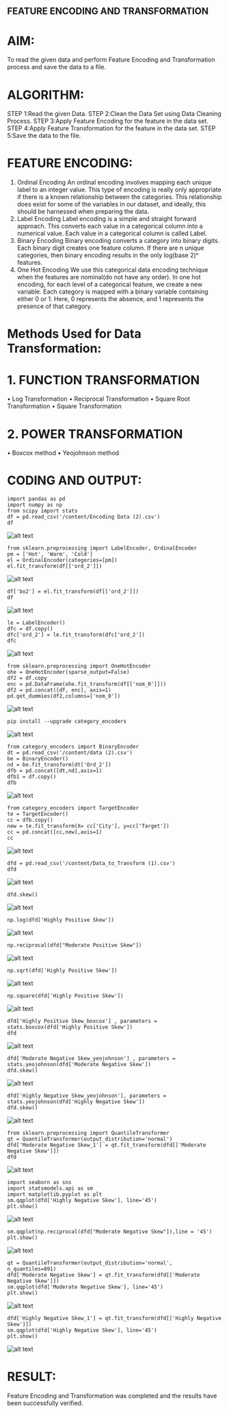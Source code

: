 ## FEATURE ENCODING AND TRANSFORMATION

# AIM:
To read the given data and perform Feature Encoding and Transformation process and save the data to a file.

# ALGORITHM:
STEP 1:Read the given Data.
STEP 2:Clean the Data Set using Data Cleaning Process.
STEP 3:Apply Feature Encoding for the feature in the data set.
STEP 4:Apply Feature Transformation for the feature in the data set.
STEP 5:Save the data to the file.

# FEATURE ENCODING:
1. Ordinal Encoding
An ordinal encoding involves mapping each unique label to an integer value. This type of encoding is really only appropriate if there is a known relationship between the categories. This relationship does exist for some of the variables in our dataset, and ideally, this should be harnessed when preparing the data.
2. Label Encoding
Label encoding is a simple and straight forward approach. This converts each value in a categorical column into a numerical value. Each value in a categorical column is called Label.
3. Binary Encoding
Binary encoding converts a category into binary digits. Each binary digit creates one feature column. If there are n unique categories, then binary encoding results in the only log(base 2)ⁿ features.
4. One Hot Encoding
We use this categorical data encoding technique when the features are nominal(do not have any order). In one hot encoding, for each level of a categorical feature, we create a new variable. Each category is mapped with a binary variable containing either 0 or 1. Here, 0 represents the absence, and 1 represents the presence of that category.

# Methods Used for Data Transformation:
  # 1. FUNCTION TRANSFORMATION
• Log Transformation
• Reciprocal Transformation
• Square Root Transformation
• Square Transformation
  # 2. POWER TRANSFORMATION
• Boxcox method
• Yeojohnson method

# CODING AND OUTPUT:
```
import pandas as pd
import numpy as np
from scipy import stats
df = pd.read_csv('/content/Encoding Data (2).csv')
df
```
![alt text](<Output Screenshots/Screenshot 2025-05-03 100059.png>)
```
from sklearn.preprocessing import LabelEncoder, OrdinalEncoder
pm = ['Hot', 'Warm', 'Cold']
el = OrdinalEncoder(categories=[pm])
el.fit_transform(df[['ord_2']])
```
![alt text](<Output Screenshots/Screenshot 2025-05-03 100123.png>)
```
df['bo2'] = el.fit_transform(df[['ord_2']])
df
```
![alt text](<Output Screenshots/Screenshot 2025-05-03 100130.png>)
```
le = LabelEncoder()
dfc = df.copy()
dfc['ord_2'] = le.fit_transform(dfc['ord_2'])
dfc
```
![alt text](<Output Screenshots/Screenshot 2025-05-03 100149.png>)
```
from sklearn.preprocessing import OneHotEncoder
ohe = OneHotEncoder(sparse_output=False)
df2 = df.copy
enc = pd.DataFrame(ohe.fit_transform(df[['nom_0']]))
df2 = pd.concat([df, enc], axis=1)
pd.get_dummies(df2,columns=['nom_0'])
```
![alt text](<Output Screenshots/Screenshot 2025-05-03 100202.png>)
```
pip install --upgrade category_encoders
```
![alt text](<Output Screenshots/Screenshot 2025-05-03 100216.png>)
```
from category_encoders import BinaryEncoder
dt = pd.read_csv('/content/data (2).csv')
be = BinaryEncoder()
nd = be.fit_transform(dt['Ord_2'])
dfb = pd.concat([dt,nd],axis=1)
dfb1 = df.copy()
dfb
```
![alt text](<Output Screenshots/Screenshot 2025-05-03 100251.png>)
```
from category_encoders import TargetEncoder
te = TargetEncoder()
cc = dfb.copy()
new = te.fit_transform(X= cc['City'], y=cc['Target'])
cc = pd.concat([cc,new],axis=1)
cc
```
![alt text](<Output Screenshots/Screenshot 2025-05-03 100305.png>)
```
dfd = pd.read_csv('/content/Data_to_Transform (1).csv')
dfd
```
![alt text](<Output Screenshots/Screenshot 2025-05-03 100320.png>)
```
dfd.skew()
```
![alt text](<Output Screenshots/Screenshot 2025-05-03 100336.png>)
```
np.log(dfd['Highly Positive Skew'])
```
![alt text](<Output Screenshots/Screenshot 2025-05-03 100345.png>)
```
np.reciprocal(dfd["Moderate Positive Skew"])
```
![alt text](<Output Screenshots/Screenshot 2025-05-03 100357.png>)
```
np.sqrt(dfd['Highly Positive Skew'])
```
![alt text](<Output Screenshots/Screenshot 2025-05-03 100411.png>)
```
np.square(dfd['Highly Positive Skew'])
```
![alt text](<Output Screenshots/Screenshot 2025-05-03 100441.png>)
```
dfd['Highly Positive Skew_boxcox'] , parameters = stats.boxcox(dfd['Highly Positive Skew'])
dfd
```
![alt text](<Output Screenshots/Screenshot 2025-05-03 100515.png>)
```
dfd['Moderate Negative Skew_yeojohnson'] , parameters = stats.yeojohnson(dfd['Moderate Negative Skew'])
dfd.skew()
```
![alt text](<Output Screenshots/Screenshot 2025-05-03 100522.png>)
```
dfd['Highly Negative Skew_yeojohnson'], parameters = stats.yeojohnson(dfd['Highly Negative Skew'])
dfd.skew()
```
![alt text](<Output Screenshots/Screenshot 2025-05-03 100527.png>)
```
from sklearn.preprocessing import QuantileTransformer
qt = QuantileTransformer(output_distribution='normal')
dfd['Moderate Negative Skew_1'] = qt.fit_transform(dfd[['Moderate Negative Skew']])
dfd
```
![alt text](<Output Screenshots/Screenshot 2025-05-03 100541.png>)
```
import seaborn as sns
import statsmodels.api as sm
import matplotlib.pyplot as plt
sm.qqplot(dfd['Highly Negative Skew'], line='45')
plt.show()
```
![alt text](<Output Screenshots/Screenshot 2025-05-03 100550.png>)
```
sm.qqplot(np.reciprocal(dfd["Moderate Negative Skew"]),line = '45')
plt.show()
```
![alt text](<Output Screenshots/Screenshot 2025-05-03 100602.png>)
```
qt = QuantileTransformer(output_distribution='normal', n_quantiles=891)
dfd['Moderate Negative Skew'] = qt.fit_transform(dfd[['Moderate Negative Skew']])
sm.qqplot(dfd['Moderate Negative Skew'], line='45')
plt.show()
```
![alt text](<Output Screenshots/Screenshot 2025-05-03 100609.png>)
```
dfd['Highly Negative Skew_1'] = qt.fit_transform(dfd[['Highly Negative Skew']])
sm.qqplot(dfd['Highly Negative Skew'], line='45')
plt.show()
```
![alt text](<Output Screenshots/Screenshot 2025-05-03 100616.png>)
# RESULT:
Feature Encoding and Transformation was completed and the results have been successfully verified.

       
